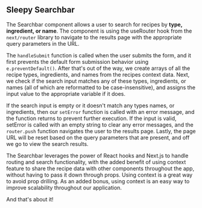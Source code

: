 ## __Sleepy Searchbar__

The Searchbar component allows a user to search for recipes by **type, ingredient, or name**. The component is using the useRouter hook from the `next/router` library to navigate to the results page with the appropriate query parameters in the URL.

The `handleSubmit` function is called when the user submits the form, and it first prevents the default form submission behavior using ```e.preventDefault()```. After that's out of the way, we create arrays of all the recipe types, ingredients, and names from the recipes context data. Next, we check if the search input matches any of these types, ingredients, or names (all of which are reformatted to be case-insensitive), and assigns the input value to the appropriate variable if it does.

If the search input is empty or it doesn't match any types names, or ingredients, then our `setError` function is called with an error message, and the function returns to prevent further execution. If the input is valid, setError is called with an empty string to clear any error messages, and the `router.push` function navigates the user to the results page. Lastly, the page URL will be reset based on the query parameters that are present, and off we go to view the search results.

The Searchbar leverages the power of React hooks and Next.js to handle routing and search functionality, with the added benefit of using context feature to share the recipe data with other components throughout the app, without having to pass it down through props. Using context is a great way to avoid prop drilling. As an added bonus, using context is an easy way to improve scalability throughout our application. 

And that's about it!